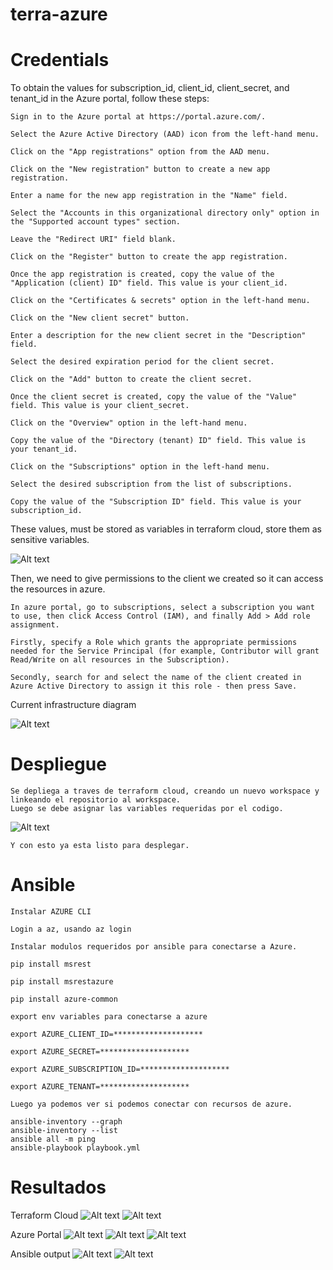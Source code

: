 # terra-azure

# Credentials
To obtain the values for subscription_id, client_id, client_secret, and tenant_id in the Azure portal, follow these steps:
```
Sign in to the Azure portal at https://portal.azure.com/.

Select the Azure Active Directory (AAD) icon from the left-hand menu.

Click on the "App registrations" option from the AAD menu.

Click on the "New registration" button to create a new app registration.

Enter a name for the new app registration in the "Name" field.

Select the "Accounts in this organizational directory only" option in the "Supported account types" section.

Leave the "Redirect URI" field blank.

Click on the "Register" button to create the app registration.

Once the app registration is created, copy the value of the "Application (client) ID" field. This value is your client_id.

Click on the "Certificates & secrets" option in the left-hand menu.

Click on the "New client secret" button.

Enter a description for the new client secret in the "Description" field.

Select the desired expiration period for the client secret.

Click on the "Add" button to create the client secret.

Once the client secret is created, copy the value of the "Value" field. This value is your client_secret.

Click on the "Overview" option in the left-hand menu.

Copy the value of the "Directory (tenant) ID" field. This value is your tenant_id.

Click on the "Subscriptions" option in the left-hand menu.

Select the desired subscription from the list of subscriptions.

Copy the value of the "Subscription ID" field. This value is your subscription_id.
```
These values, must be stored as variables in terraform cloud, store them as sensitive variables.

![Alt text](https://github.com/Jiolloker/terra-azure/blob/master/img/variables.JPG)

Then, we need to give permissions to the client we created so it can access the resources in azure.
```
In azure portal, go to subscriptions, select a subscription you want to use, then click Access Control (IAM), and finally Add > Add role assignment.

Firstly, specify a Role which grants the appropriate permissions needed for the Service Principal (for example, Contributor will grant Read/Write on all resources in the Subscription). 

Secondly, search for and select the name of the client created in Azure Active Directory to assign it this role - then press Save.
```



Current infrastructure diagram

![Alt text](https://github.com/Jiolloker/terra-azure/blob/master/img/azure%20diagram.JPG)


# Despliegue
```
Se depliega a traves de terraform cloud, creando un nuevo workspace y linkeando el repositorio al workspace.
Luego se debe asignar las variables requeridas por el codigo.
```

![Alt text](https://github.com/Jiolloker/terra-azure/blob/master/img/variables2.JPG)


```
Y con esto ya esta listo para desplegar.
```
# Ansible
```
Instalar AZURE CLI 

Login a az, usando az login

Instalar modulos requeridos por ansible para conectarse a Azure.

pip install msrest

pip install msrestazure

pip install azure-common

export env variables para conectarse a azure

export AZURE_CLIENT_ID=********************

export AZURE_SECRET=********************

export AZURE_SUBSCRIPTION_ID=********************

export AZURE_TENANT=********************

Luego ya podemos ver si podemos conectar con recursos de azure.

ansible-inventory --graph
ansible-inventory --list
ansible all -m ping
ansible-playbook playbook.yml
```

# Resultados
Terraform Cloud
![Alt text](https://github.com/Jiolloker/terra-azure/blob/master/img/terraform%20cloud%20deploy1.JPG)
![Alt text](https://github.com/Jiolloker/terra-azure/blob/master/img/terraform%20cloud%20deploy2.JPG)


Azure Portal
![Alt text](https://github.com/Jiolloker/terra-azure/blob/master/img/azure%20rg%20confirm.JPG)
![Alt text](https://github.com/Jiolloker/terra-azure/blob/master/img/1.jpg)
![Alt text](https://github.com/Jiolloker/terra-azure/blob/master/img/2.JPG)

Ansible output
![Alt text](https://github.com/Jiolloker/terra-azure/blob/master/img/ping.JPG)
![Alt text](https://github.com/Jiolloker/terra-azure/blob/master/img/playbook.JPG)

